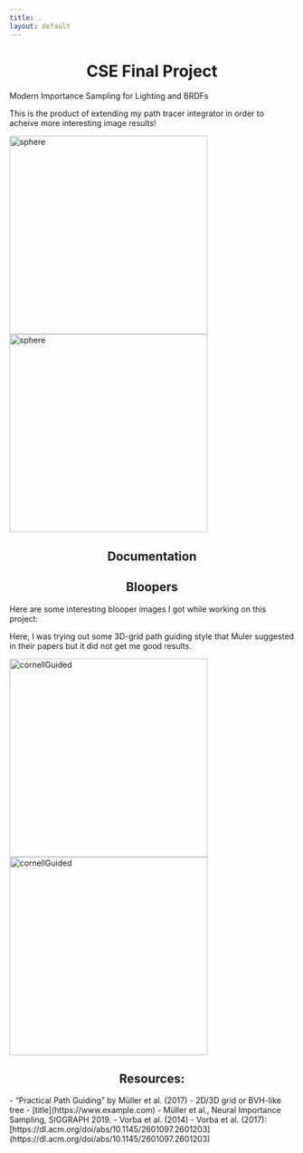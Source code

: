 ```yaml
---
title: .
layout: default
---
```


<h1 style="text-align: center;"><strong>CSE Final Project</strong></h1>

Modern Importance Sampling for Lighting and BRDFs

This is the product of extending my path tracer integrator in order to acheive more interesting image results!

<p>
  <img src="https://github.com/user-attachments/assets/b5519dd7-de41-43b3-bb87-e03fdb158498" alt="sphere" width="350">
  <img src="https://github.com/user-attachments/assets/b5519dd7-de41-43b3-bb87-e03fdb158498" alt="sphere" width="350">
</p>

<h2 style="text-align: center;"><strong>Documentation</strong></h2>


<h2 style="text-align: center;"><strong>Bloopers</strong></h2>

Here are some interesting blooper images I got while working on this project:

Here, I was trying out some 3D-grid path guiding style that Muler suggested in their papers but it did not get me good results. 
<p>
  <img src="https://github.com/user-attachments/assets/8e28c6aa-a117-416a-9394-2311ecd4e508" alt="cornellGuided" width="350">
  <img src="https://github.com/user-attachments/assets/8e28c6aa-a117-416a-9394-2311ecd4e508" alt="cornellGuided" width="350">
</p>

<h2 style="text-align: center;"><strong>Resources:</strong></h2>
- “Practical Path Guiding” by Müller et al. (2017)
- 2D/3D grid or BVH-like tree
- [title](https://www.example.com)
- Müller et al., Neural Importance Sampling, SIGGRAPH 2019.
- Vorba et al. (2014)
- Vorba et al. (2017): [https://dl.acm.org/doi/abs/10.1145/2601097.2601203](https://dl.acm.org/doi/abs/10.1145/2601097.2601203)   
